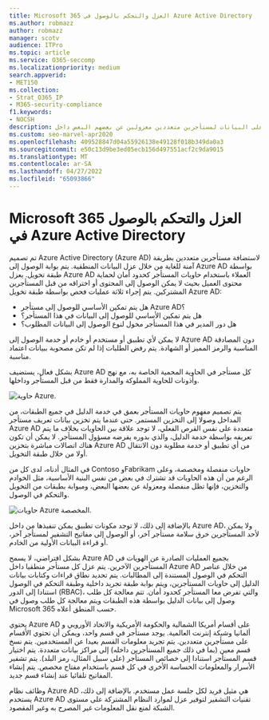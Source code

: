 ```yaml
---
title: Microsoft 365 العزل والتحكم بالوصول في Azure Active Directory
ms.author: robmazz
author: robmazz
manager: scotv
audience: ITPro
ms.topic: article
ms.service: O365-seccomp
ms.localizationpriority: medium
search.appverid:
- MET150
ms.collection:
- Strat_O365_IP
- M365-security-compliance
f1.keywords:
- NOCSH
description: في هذه المقالة، تعرف على كيفية عمل العزل والتحكم في الوصول للحفاظ على البيانات لمستأجرين متعددين معزولين عن بعضهم البعض داخل Azure Active Directory.
ms.custom: seo-marvel-apr2020
ms.openlocfilehash: 409528847d04a55926138e49128f018b349da0a3
ms.sourcegitcommit: e50c13d9be3ed05ecb156d497551acf2c9da9015
ms.translationtype: MT
ms.contentlocale: ar-SA
ms.lasthandoff: 04/27/2022
ms.locfileid: "65093866"
---
```

# <a name="microsoft-365-isolation-and-access-control-in-azure-active-directory"></a>Microsoft 365 العزل والتحكم بالوصول في Azure Active Directory

تم تصميم Azure Active Directory (Azure AD) لاستضافة مستأجرين متعددين بطريقة آمنة للغاية من خلال عزل البيانات المنطقية. يتم بوابة الوصول إلى Azure AD بواسطة طبقة تخويل. يعزل Azure AD العملاء باستخدام حاويات المستأجر كحدود أمان لحماية محتوى العميل بحيث لا يمكن الوصول إلى المحتوى أو اختراقه من قبل المستأجرين المشتركين. يتم إجراء ثلاثة عمليات فحص بواسطة طبقة تخويل Azure AD:

- هل يتم تمكين الأساسي للوصول إلى مستأجر Azure AD؟
- هل يتم تمكين الأساسي للوصول إلى البيانات في هذا المستأجر؟
- هل دور المدير في هذا المستأجر مخول لنوع الوصول إلى البيانات المطلوب؟

لا يمكن لأي تطبيق أو مستخدم أو خادم أو خدمة الوصول إلى Azure AD دون المصادقة المناسبة والرمز المميز أو الشهادة. يتم رفض الطلبات إذا لم تكن مصحوبة ببيانات اعتماد مناسبة.

بشكل فعال، يستضيف Azure AD كل مستأجر في الحاوية المحمية الخاصة به، مع نهج وأذونات للحاوية المملوكة والمدارة فقط من قبل المستأجر وداخلها.
 
![حاوية Azure.](../media/office-365-isolation-azure-container.png)

يتم تصميم مفهوم حاويات المستأجر بعمق في خدمة الدليل في جميع الطبقات، من المداخل وصولا إلى التخزين المستمر. حتى عندما يتم تخزين بيانات تعريف مستأجر Azure AD متعددة على نفس القرص الفعلي، لا توجد علاقة بين الحاويات بخلاف ما يتم تعريفه بواسطة خدمة الدليل، والذي بدوره يفرضه مسؤول المستأجر. لا يمكن أن تكون هناك اتصالات مباشرة بتخزين Azure AD من أي تطبيق أو خدمة مطلوبة دون الانتقال أولا من خلال طبقة التخويل.

في المثال أدناه، لدى كل من Contoso وFabrikam حاويات منفصلة ومخصصة، وعلى الرغم من أن هذه الحاويات قد تشترك في بعض من نفس البنية الأساسية، مثل الخوادم والتخزين، فإنها تظل منفصلة ومعزولة عن بعضها البعض، ومبوابة بطبقات من التخويل والتحكم في الوصول.
 
![حاويات Azure المخصصة.](../media/office-365-isolation-azure-dedicated-containers.png)

بالإضافة إلى ذلك، لا توجد مكونات تطبيق يمكن تنفيذها من داخل Azure AD، ولا يمكن لأحد المستأجرين خرق سلامة مستأجر آخر، أو الوصول إلى مفاتيح التشفير لمستأجر آخر، أو قراءة البيانات الأولية من الخادم.

بشكل افتراضي، لا يسمح Azure AD بجميع العمليات الصادرة عن الهويات في المستأجرين الآخرين. يتم عزل كل مستأجر منطقيا داخل Azure AD من خلال عناصر التحكم في الوصول المستندة إلى المطالبات. يتم تحديد نطاق قراءات وكتابات بيانات الدليل إلى حاويات المستأجرين، ويتم بوابة طبقة تجريد داخلية وطبقة التحكم في الوصول استنادا إلى الدور (RBAC)، والتي تفرض معا المستأجر كحدود أمان. تتم معالجة كل طلب وصول إلى بيانات الدليل بواسطة هذه الطبقات ويتم معالجة كل طلب وصول في Microsoft 365 حسب المنطق أعلاه.

يحتوي Azure AD على أقسام أمريكا الشمالية والحكومة الأمريكية والاتحاد الأوروبي و ألمانيا وشبكة إنترنت العالمية. يوجد مستأجر في قسم واحد، ويمكن أن تحتوي الأقسام على مستأجرين متعددين. يتم تجريد معلومات القسم بعيدا عن المستخدمين. يتم نسخ قسم معين (بما في ذلك جميع المستأجرين داخله) إلى مراكز بيانات متعددة. يتم اختيار قسم المستأجر استنادا إلى خصائص المستأجر (على سبيل المثال، رمز البلد). يتم تشفير الأسرار والمعلومات الحساسة الأخرى في كل قسم باستخدام مفتاح مخصص. يتم إنشاء المفاتيح تلقائيا عند إنشاء قسم جديد.

وظائف نظام Azure AD هي مثيل فريد لكل جلسة عمل مستخدم. بالإضافة إلى ذلك، يستخدم Azure AD تقنيات التشفير لتوفير عزل لموارد النظام المشتركة على مستوى الشبكة لمنع نقل المعلومات غير المصرح به وغير المقصود.
